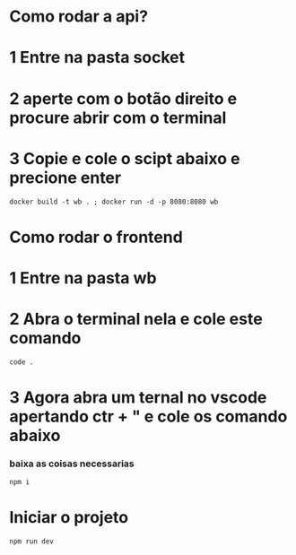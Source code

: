 # Como rodar a api? 
# 1 Entre na pasta socket
# 2 aperte com o botão direito e procure abrir com o terminal 
# 3 Copie e cole o scipt abaixo e precione enter
```
docker build -t wb . ; docker run -d -p 8080:8080 wb
````
# Como rodar o frontend
# 1 Entre na pasta wb
# 2 Abra o terminal nela e cole este comando
```
code .
```
# 3 Agora abra um ternal no vscode apertando ctr + " e cole os comando abaixo
### baixa as coisas necessarias
```
npm i
```
# Iniciar o projeto
```
npm run dev
```
